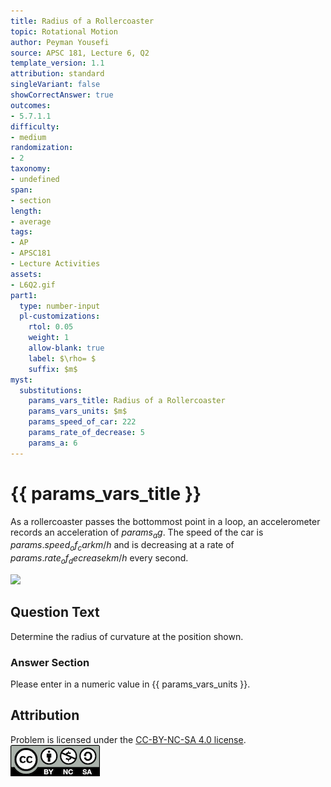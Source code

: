 ```yaml
---
title: Radius of a Rollercoaster
topic: Rotational Motion
author: Peyman Yousefi
source: APSC 181, Lecture 6, Q2
template_version: 1.1
attribution: standard
singleVariant: false
showCorrectAnswer: true
outcomes:
- 5.7.1.1
difficulty:
- medium
randomization:
- 2
taxonomy:
- undefined
span:
- section
length:
- average
tags:
- AP
- APSC181
- Lecture Activities
assets:
- L6Q2.gif
part1:
  type: number-input
  pl-customizations:
    rtol: 0.05
    weight: 1
    allow-blank: true
    label: $\rho= $
    suffix: $m$
myst:
  substitutions:
    params_vars_title: Radius of a Rollercoaster
    params_vars_units: $m$
    params_speed_of_car: 222
    params_rate_of_decrease: 5
    params_a: 6
---
```

# {{ params_vars_title }}
As a rollercoaster passes the bottommost point in a loop, an accelerometer records an acceleration of ${{params_a}}g$.
The speed of the car is ${{params.speed_of_car}}km/h$ and is decreasing at a rate of ${{params.rate_of_decrease}}km/h$ every second.

<img src="L6Q2.gif" width=85%>

## Question Text

Determine the radius of curvature at the position shown.

### Answer Section

Please enter in a numeric value in {{ params_vars_units }}.

## Attribution

Problem is licensed under the [CC-BY-NC-SA 4.0 license](https://creativecommons.org/licenses/by-nc-sa/4.0/).<br> ![The Creative Commons 4.0 license requiring attribution-BY, non-commercial-NC, and share-alike-SA license.](https://raw.githubusercontent.com/firasm/bits/master/by-nc-sa.png)